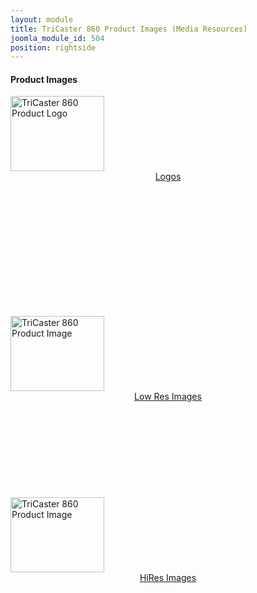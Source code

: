 ```yaml
---
layout: module
title: TriCaster 860 Product Images (Media Resources)
joomla_module_id: 504
position: rightside
---
```

<h4>Product Images</h4>
<div class="pr_mini"><a href="index.php?option=com_docman&amp;view=docman&amp;Itemid=889"><img src="{{"images/~thumbs.TC860-black.png.1378496399.jpeg" | cdn }}" alt="TriCaster 860 Product Logo" height="120" width="150" /><center class="pr-download">Logos<br /><br /><br /></center></a>
<p>&nbsp;</p>
</div>
<br /><br /><br /><br /><br /><br /><br /><br />
<div class="pr_mini"><a href="index.php?option=com_docman&amp;view=docman&amp;Itemid=1074"><img src="{{"images/~thumbs.TC-860-Media-Resources.jpg.1378498238.jpeg" | cdn }}" alt="TriCaster 860 Product Image" height="120" width="150" /><center class="pr-download">Low Res Images</center></a></div>
<br /><br /><br /><br /><br /><br /><br /><br /><br />
<div class="pr_mini"><a href="index.php?option=com_docman&amp;view=docman&amp;Itemid=872"><img src="{{"images/~thumbs.TC-860-Media-Resources.jpg.1378498238.jpeg" | cdn }}" alt="TriCaster 860 Product Image" height="120" width="150" /><center class="pr-download">HiRes Images</center></a></div>
<div style="clear: both;">&nbsp;</div>

